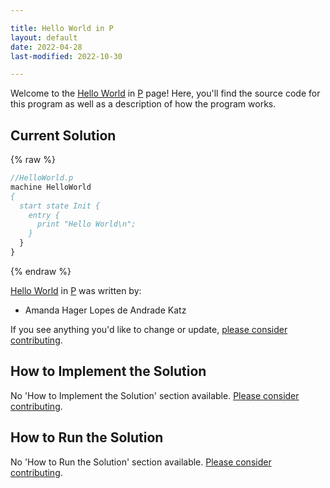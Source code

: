 ```yaml
---

title: Hello World in P
layout: default
date: 2022-04-28
last-modified: 2022-10-30

---
```


Welcome to the [Hello World](https://sampleprograms.io/projects/hello-world) in [P](https://sampleprograms.io/languages/p) page! Here, you'll find the source code for this program as well as a description of how the program works.

## Current Solution

{% raw %}

```p
//HelloWorld.p
machine HelloWorld
{
  start state Init {  
    entry { 	
      print "Hello World\n"; 
    } 
  }
}
```

{% endraw %}

[Hello World](https://sampleprograms.io/projects/hello-world) in [P](https://sampleprograms.io/languages/p) was written by:

- Amanda Hager Lopes de Andrade Katz

If you see anything you'd like to change or update, [please consider contributing](https://github.com/TheRenegadeCoder/sample-programs).

## How to Implement the Solution

No 'How to Implement the Solution' section available. [Please consider contributing](https://github.com/TheRenegadeCoder/sample-programs-website).

## How to Run the Solution

No 'How to Run the Solution' section available. [Please consider contributing](https://github.com/TheRenegadeCoder/sample-programs-website).